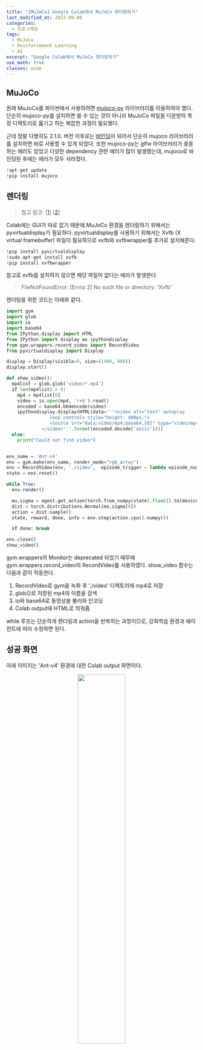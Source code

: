 ```yaml
---
title: "[MuJoCo] Google Colab에서 MuJoCo 렌더링하기"
last_modified_at: 2023-09-08
categories:
  - 프로그래밍
tags:
  - MuJoCo
  - Reinforcement Learning
  - AI
excerpt: "Google Colab에서 MuJoCo 렌더링하기"
use_math: true
classes: wide
---
```


## MuJoCo
원래 MuJoCo를 파이썬에서 사용하려면 [mujoco-py](https://github.com/openai/mujoco-py) 라이브러리를 이용하여야 했다. 단순히 mujoco-py를 설치하면 쓸 수 있는 것이 아니라 MuJoCo 파일을 다운받아 특정 디렉토리로 옯기고 하는 복잡한 과정이 필요했다. 

근데 정말 다행히도 2.1.0. 버전 이후로는 [바인딩](https://github.com/google-deepmind/mujoco/blob/main/python/README.md)이 되어서 단순히 mujoco 라이브러리를 설치하면 바로 사용할 수 있게 되었다. 또한 mujoco-py는 glfw 라이브러리가 충동하는 에러도 있었고 다양한 dependency 관련 에러가 많이 발생했는데, mujoco로 바인딩된 후에는 에러가 모두 사라졌다.

```python
!apt-get update
!pip install mujoco
```

## 렌더링
> 참고 링크: [[1](https://colab.research.google.com/drive/1flu31ulJlgiRL1dnN2ir8wGh9p7Zij2t)] [[2](https://stackoverflow.com/questions/71520568/importerror-cannot-import-name-monitor-from-gym-wrappers)]

Colab에는 GUI가 따로 없기 때문에 MuJoCo 환경을 렌더링하기 위해서는 pyvirtualdisplay가 필요하다. pyvirtualdisplay를 사용하기 위해서는 Xvfb (X virtual framebuffer) 파일이 필요하므로 xvfb와 xvfbwrapper를 추가로 설치해준다. 

```python
!pip install pyvirtualdisplay
!sudo apt-get install xvfb
!pip install xvfbwrapper
```

참고로 xvfb를 설치하지 않으면 해당 파일이 없다는 에러가 발생한다. 

> FileNotFoundError: [Errno 2] No such file or directory: 'Xvfb'

렌더링을 위한 코드는 아래와 같다. 

```python
import gym
import glob
import io
import base64
from IPython.display import HTML
from IPython import display as ipythondisplay
from gym.wrappers.record_video import RecordVideo
from pyvirtualdisplay import Display

display = Display(visible=0, size=(1400, 900))
display.start()

def show_video():
  mp4list = glob.glob('video/*.mp4')
  if len(mp4list) > 0:
    mp4 = mp4list[0]
    video = io.open(mp4, 'r+b').read()
    encoded = base64.b64encode(video)
    ipythondisplay.display(HTML(data='''<video alt="test" autoplay
                loop controls style="height: 400px;">
                <source src="data:video/mp4;base64,{0}" type="video/mp4" />
             </video>'''.format(encoded.decode('ascii'))))
  else:
    print("Could not find video")


env_name = 'Ant-v4'
env = gym.make(env_name, render_mode="rgb_array")
env = RecordVideo(env, './video',  episode_trigger = lambda episode_number: True)
state = env.reset()

while True:
  env.render()

  mu,sigma = agent.get_action(torch.from_numpy(state).float().to(device))
  dist = torch.distributions.Normal(mu,sigma[0])
  action = dist.sample()
  state, reward, done, info = env.step(action.cpu().numpy())

  if done: break

env.close()
show_video()
```

gym.wrappers의 Monitor는 deprecated 되었기 때무에 gym.wrappers.record_video의 RecordVideo를 사용하였다. show_video 함수는 다음과 같이 작동한다. 

1. RecordVideo로 gym을 녹화 후 './video' 디렉토리에 mp4로 저장
2. glob으로 저장된 mp4의 이름을 검색
3. io와 base64로 동영상을 불러와 인코딩
4. Colab output에 HTML로 띄워줌

while 루프는 단순하게 렌더링과 action을 반복하는 과정이므로, 강화학습 환경과 에이전트에 따라 수정하면 된다. 

## 성공 화면
아래 이미지는 'Ant-v4' 환경에 대한 Colab output 화면이다. 

<center><img src='{{"/assets/img/mujoco/mujoco-video.PNG" | relative_url}}' width="50%"></center>